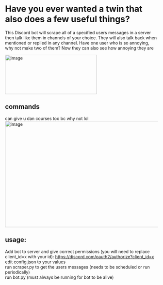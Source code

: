 # Have you ever wanted a twin that also does a few useful things?

This Discord bot will scrape all of a specified users messages in a server then talk like them in channels of your choice. They will also talk back when mentioned or replied in any channel. Have one user who is so annoying, why not make two of them? Now they can also see how annoying they are


<img width="302" height="130" alt="image" src="https://github.com/user-attachments/assets/74c2d679-1391-4f96-8c8b-bdb33f2bfe66" />

## commands
can give u dan courses too bc why not lol <img width="1003" height="351" alt="image" src="https://github.com/user-attachments/assets/3b9edb87-ba9f-4240-8032-3abc1740fbb9" />



## usage:
Add bot to server and give correct permissions (you will need to replace client_id=x with your id): https://discord.com/oauth2/authorize?client_id=x <br>
edit config.json to your values <br>
run scraper.py to get the users messages (needs to be scheduled or run periodically) <br>
run bot.py (must always be running for bot to be alive) <br>


